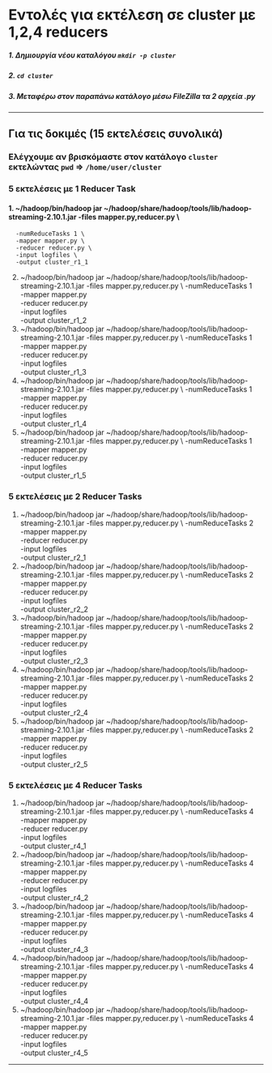 # Εντολές για εκτέλεση σε cluster με 1,2,4 reducers

##### 1. Δημιουργία νέου καταλόγου `mkdir -p cluster`
##### 2. `cd cluster`
##### 3. **Μεταφέρω στον παραπάνω κατάλογο μέσω FileZilla τα 2 αρχεία .py**

<hr />

## Για τις δοκιμές (15 εκτελέσεις συνολικά)

### Ελέγχουμε αν βρισκόμαστε στον κατάλογο `cluster` εκτελώντας `pwd` => `/home/user/cluster`

### 5 εκτελέσεις με 1 Reducer Task

#### 1. ~/hadoop/bin/hadoop jar ~/hadoop/share/hadoop/tools/lib/hadoop-streaming-2.10.1.jar -files mapper.py,reducer.py \
      -numReduceTasks 1 \
      -mapper mapper.py \
      -reducer reducer.py \
      -input logfiles \
      -output cluster_r1_1
2. ~/hadoop/bin/hadoop jar ~/hadoop/share/hadoop/tools/lib/hadoop-streaming-2.10.1.jar -files mapper.py,reducer.py \ 
      -numReduceTasks 1 \
      -mapper mapper.py \
      -reducer reducer.py \
      -input logfiles \
      -output cluster_r1_2
3. ~/hadoop/bin/hadoop jar ~/hadoop/share/hadoop/tools/lib/hadoop-streaming-2.10.1.jar -files mapper.py,reducer.py \ 
      -numReduceTasks 1 \
      -mapper mapper.py \
      -reducer reducer.py \
      -input logfiles \
      -output cluster_r1_3
4. ~/hadoop/bin/hadoop jar ~/hadoop/share/hadoop/tools/lib/hadoop-streaming-2.10.1.jar -files mapper.py,reducer.py \ 
      -numReduceTasks 1 \
      -mapper mapper.py \
      -reducer reducer.py \
      -input logfiles \
      -output cluster_r1_4
5. ~/hadoop/bin/hadoop jar ~/hadoop/share/hadoop/tools/lib/hadoop-streaming-2.10.1.jar -files mapper.py,reducer.py \ 
      -numReduceTasks 1 \
      -mapper mapper.py \
      -reducer reducer.py \
      -input logfiles \
      -output cluster_r1_5

### 5 εκτελέσεις με 2 Reducer Tasks

1. ~/hadoop/bin/hadoop jar ~/hadoop/share/hadoop/tools/lib/hadoop-streaming-2.10.1.jar -files mapper.py,reducer.py \ 
      -numReduceTasks 2 \
      -mapper mapper.py \
      -reducer reducer.py \
      -input logfiles \
      -output cluster_r2_1
2. ~/hadoop/bin/hadoop jar ~/hadoop/share/hadoop/tools/lib/hadoop-streaming-2.10.1.jar -files mapper.py,reducer.py \ 
      -numReduceTasks 2 \
      -mapper mapper.py \
      -reducer reducer.py \
      -input logfiles \
      -output cluster_r2_2
3. ~/hadoop/bin/hadoop jar ~/hadoop/share/hadoop/tools/lib/hadoop-streaming-2.10.1.jar -files mapper.py,reducer.py \ 
      -numReduceTasks 2 \
      -mapper mapper.py \
      -reducer reducer.py \
      -input logfiles \
      -output cluster_r2_3
4. ~/hadoop/bin/hadoop jar ~/hadoop/share/hadoop/tools/lib/hadoop-streaming-2.10.1.jar -files mapper.py,reducer.py \ 
      -numReduceTasks 2 \
      -mapper mapper.py \
      -reducer reducer.py \
      -input logfiles \
      -output cluster_r2_4
5. ~/hadoop/bin/hadoop jar ~/hadoop/share/hadoop/tools/lib/hadoop-streaming-2.10.1.jar -files mapper.py,reducer.py \ 
      -numReduceTasks 2 \
      -mapper mapper.py \
      -reducer reducer.py \
      -input logfiles \
      -output cluster_r2_5
      
### 5 εκτελέσεις με 4 Reducer Tasks

1. ~/hadoop/bin/hadoop jar ~/hadoop/share/hadoop/tools/lib/hadoop-streaming-2.10.1.jar -files mapper.py,reducer.py \ 
      -numReduceTasks 4 \
      -mapper mapper.py \
      -reducer reducer.py \
      -input logfiles \
      -output cluster_r4_1
2. ~/hadoop/bin/hadoop jar ~/hadoop/share/hadoop/tools/lib/hadoop-streaming-2.10.1.jar -files mapper.py,reducer.py \ 
      -numReduceTasks 4 \
      -mapper mapper.py \
      -reducer reducer.py \
      -input logfiles \
      -output cluster_r4_2
3. ~/hadoop/bin/hadoop jar ~/hadoop/share/hadoop/tools/lib/hadoop-streaming-2.10.1.jar -files mapper.py,reducer.py \ 
      -numReduceTasks 4 \
      -mapper mapper.py \
      -reducer reducer.py \
      -input logfiles \
      -output cluster_r4_3
4. ~/hadoop/bin/hadoop jar ~/hadoop/share/hadoop/tools/lib/hadoop-streaming-2.10.1.jar -files mapper.py,reducer.py \ 
      -numReduceTasks 4 \
      -mapper mapper.py \
      -reducer reducer.py \
      -input logfiles \
      -output cluster_r4_4
5. ~/hadoop/bin/hadoop jar ~/hadoop/share/hadoop/tools/lib/hadoop-streaming-2.10.1.jar -files mapper.py,reducer.py \ 
      -numReduceTasks 4 \
      -mapper mapper.py \
      -reducer reducer.py \
      -input logfiles \
      -output cluster_r4_5
      
<hr />
